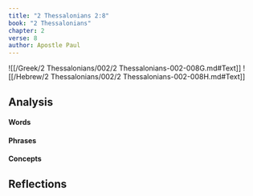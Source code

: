 ```yaml
---
title: "2 Thessalonians 2:8"
book: "2 Thessalonians"
chapter: 2
verse: 8
author: Apostle Paul
---
```

![[/Greek/2 Thessalonians/002/2 Thessalonians-002-008G.md#Text]]
![[/Hebrew/2 Thessalonians/002/2 Thessalonians-002-008H.md#Text]]

## Analysis

#### Words

#### Phrases

#### Concepts

## Reflections

